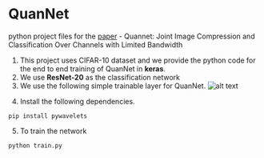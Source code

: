 # QuanNet
python project files for the [paper](https://www.researchgate.net/profile/Lahiru_Dulanjana_Chamain_Hewa_Gamage/publication/334997996_Quannet_Joint_Image_Compression_and_Classification_Over_Channels_with_Limited_Bandwidth/links/5d54911792851c93b630b715/Quannet-Joint-Image-Compression-and-Classification-Over-Channels-with-Limited-Bandwidth.pdf) - Quannet: Joint Image Compression and Classification Over Channels with Limited Bandwidth

1. This project uses CIFAR-10 dataset and we provide the python code for the end to end training of QuanNet in **keras**.
2. We use **ResNet-20** as the classification network
3. We use the following simple trainable layer for QuanNet.
![alt text][logo]

[logo]: https://github.com/chamain/QuanNet/blob/master/images/quanblock.PNG "Quan block"

4. Install the following dependencies.
```
pip install pywavelets
```
5. To train the network
```
python train.py
```


